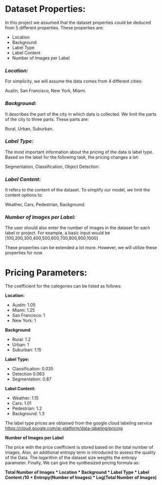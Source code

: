 # **Dataset Properties:**

In this project we assumed that the dataset properties could be deduced from 5 different properties. These properties are:


*   Location
*   Background
*   Label Type
*   Label Content
*   Number of Images per Label


### *Location:* 

For simplicity, we will assume the data comes from 4 different cities: 

Austin, San Francisco, New York, Miami.

### *Background:* 

It describes the part of the city in which data is collected. We limit the parts of the city to three parts. These parts are: 

Rural, Urban, Suburban.

### *Label Type:* 

The most important information about the pricing of the data is label type. Based on the label for the following task, the pricing changes a lot:

Segmentation, Classification, Object Detection.

### *Label Content:* 

It refers to the content of the dataset. To simplify our model, we limit the content options to:

Weather, Cars, Pedestrian, Background.

### *Number of Images per Label:* 

The user should also enter the number of images in the dataset for each label or project. For example, a basic input would be 
[100,200,300,400,500,600,700,800,900,1000]


These properties can be extended a lot more. However, we will utilize these properties for now.


# **Pricing Parameters:**

The coefficient for the categories can be listed as follows:

**Location:**
* Austin: 1.05
* Miami: 1.25
* San Francisco: 1
* New York: 1

**Background**
* Rural: 1.2
* Urban: 1
* Suburban: 1.15

**Label Type:** 
* Classification: 0.035
* Detection 0.063
* Segmentation: 0.87


**Label Content:** 
* Weather: 1.15
* Cars: 1.01
* Pedestrian: 1.2
* Background: 1.3

The label type prices are obtained from the google cloud labeling service https://cloud.google.com/ai-platform/data-labeling/pricing

**Number of Images per Label**

The price with the price coefficient is stored based on the total number of images. Also, an additional entropy term is introduced to assess the quality of the Data. The logarithm of the dataset size weights the entropy parameter.
Finally, We can give the synthesized pricing formula as:

 **Total Number of Images \* Location \* Background \* Label Type \* Label Content /10 + Entropy(Number of Images) \* Log(Total Number of Images)**
